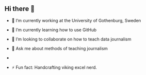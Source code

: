 ## Hi there 👋


- 🔭 I’m currently working at the University of Gothenburg, Sweden
- 🌱 I’m currently learning how to use GitHub
- 👯 I’m looking to collaborate on how to teach data journalism

- 💬 Ask me about methods of teaching journalism
-

- ⚡ Fun fact: Handcrafting viking excel nerd.

